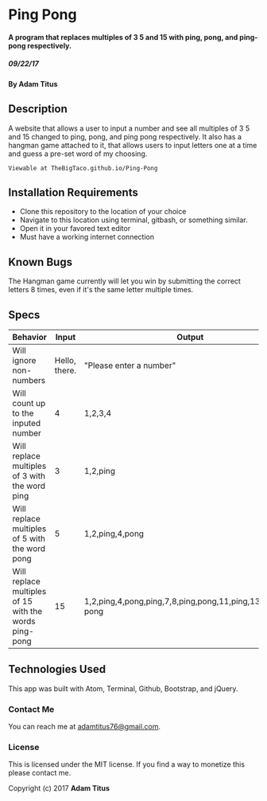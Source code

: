 # Ping Pong

#### A program that replaces multiples of 3 5 and 15 with ping, pong, and ping-pong respectively.

##### _09/22/17_

#### By Adam Titus

## Description
A website that allows a user to input a number and see all multiples of 3 5 and 15 changed to ping, pong, and ping pong respectively. It also has a hangman game attached to it, that allows users to input letters one at a time and guess a pre-set word of my choosing.

``Viewable at TheBigTaco.github.io/Ping-Pong``

## Installation Requirements
* Clone this repository to the location of your choice
* Navigate to this location using terminal, gitbash, or something similar.
* Open it in your favored text editor
* Must have a working internet connection

## Known Bugs
The Hangman game currently will let you win by submitting the correct letters 8 times, even if it's the same letter multiple times.

## Specs

|Behavior|Input|Output|
|--------|-----|------|
|Will ignore non-numbers|Hello, there.| "Please enter a number"|
|Will count up to the inputed number| 4 | 1,2,3,4|
|Will replace multiples of 3 with the word ping| 3 | 1,2,ping|
|Will replace multiples of 5 with the word pong| 5 | 1,2,ping,4,pong|
|Will replace multiples of 15 with the words ping-pong| 15 | 1,2,ping,4,pong,ping,7,8,ping,pong,11,ping,13,14,ping-pong|

## Technologies Used
This app was built with Atom, Terminal, Github, Bootstrap, and jQuery.

### Contact Me
You can reach me at adamtitus76@gmail.com.

### License
This is licensed under the MIT license. If you find a way to monetize this please contact me.

Copyright (c) 2017 **Adam Titus**
